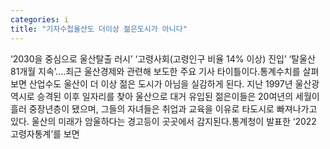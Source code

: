 ```yaml
---
categories: i
title: "기자수첩울산도 더이상 젊은도시가 아니다"
---
```

‘2030을 중심으로 울산탈출 러시’ ‘고령사회(고령인구 비율 14% 이상) 진입’ ‘탈울산 81개월 지속’….최근 울산경제와 관련해 보도한 주요 기사 타이틀이다.통계수치를 살펴보면 산업수도 울산이 더 이상 젊은 도시가 아님을 실감하게 된다. 지난 1997년 울산광역시로 승격된 이후 일자리를 찾아 울산으로 대거 유입된 젊은이들은 20여년의 세월이 흘러 중장년층이 됐으며, 그들의 자녀들은 취업과 교육을 이유로 타도시로 빠져나가고 있다. 울산의 미래가 암울하다는 경고등이 곳곳에서 감지된다.통계청이 발표한 ‘2022 고령자통계’를 보면
